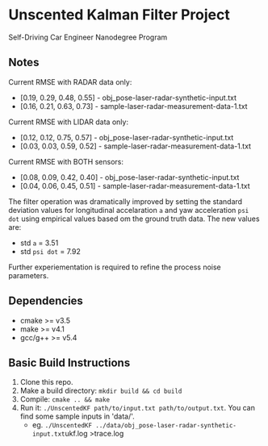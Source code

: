 # Unscented Kalman Filter Project
Self-Driving Car Engineer Nanodegree Program

## Notes
Current RMSE with RADAR data only: 
- [0.19, 0.29, 0.48, 0.55] - obj_pose-laser-radar-synthetic-input.txt
- [0.16, 0.21, 0.63, 0.73] - sample-laser-radar-measurement-data-1.txt

Current RMSE with LIDAR data only: 
- [0.12, 0.12, 0.75, 0.57] - obj_pose-laser-radar-synthetic-input.txt
- [0.03, 0.03, 0.59, 0.52] - sample-laser-radar-measurement-data-1.txt

Current RMSE with BOTH sensors: 
- [0.08, 0.09, 0.42, 0.40] - obj_pose-laser-radar-synthetic-input.txt
- [0.04, 0.06, 0.45, 0.51] - sample-laser-radar-measurement-data-1.txt

The filter operation was dramatically improved by setting the standard deviation values for longitudinal accelaration `a` and yaw acceleration `psi dot` using empirical values based om the ground truth data. 
The new values are:
- std `a` = 3.51
- std `psi dot` = 7.92

Further experiementation is required to refine the process noise parameters.

## Dependencies

* cmake >= v3.5
* make >= v4.1
* gcc/g++ >= v5.4

## Basic Build Instructions

1. Clone this repo.
2. Make a build directory: `mkdir build && cd build`
3. Compile: `cmake .. && make`
4. Run it: `./UnscentedKF path/to/input.txt path/to/output.txt`. You can find
   some sample inputs in 'data/'.
    - eg. `./UnscentedKF ../data/obj_pose-laser-radar-synthetic-input.txt`ukf.log >trace.log

